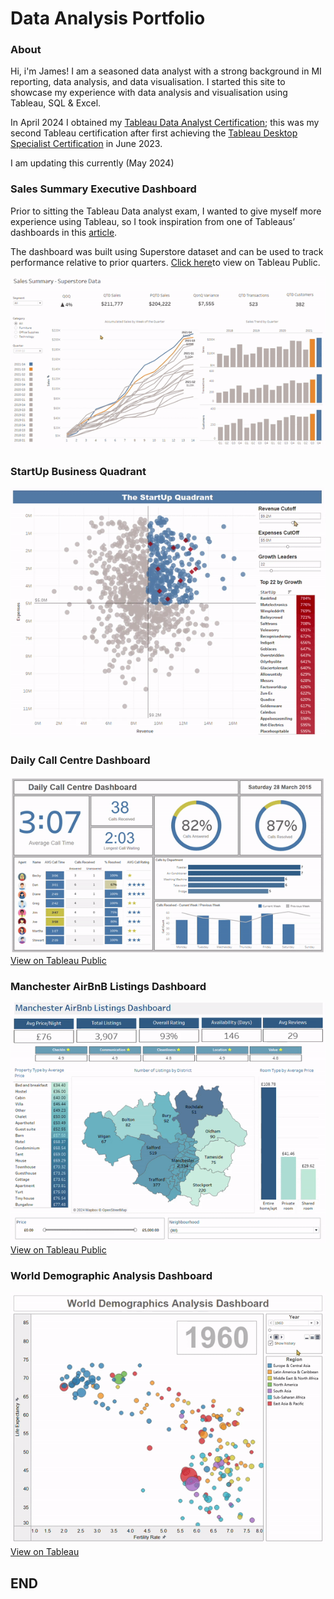 # Data Analysis Portfolio

### About

Hi, i'm James! I am a seasoned data analyst with a strong background in MI reporting, data analysis, and data visualisation. I started this site to showcase my experience with data analysis and visualisation using Tableau, SQL & Excel.  

In April 2024 I obtained my [Tableau Data Analyst Certification](https://www.credly.com/badges/56065f86-bdd9-4863-a18e-eeb7be74cf17/public_url); this was my second Tableau certification after first achieving the [Tableau Desktop Specialist Certification](https://www.credly.com/badges/98053c2c-3344-449c-a48c-f7127e5c20cf/public_url) in June 2023. 

I am updating this currently (May 2024)


### Sales Summary Executive Dashboard
Prior to sitting the Tableau Data analyst exam, I wanted to give myself more experience using Tableau, so I took inspiration from one of Tableaus’ dashboards in this [article]( https://www.tableau.com/learn/articles/sales-dashboards-examples-and-templates).

The dashboard was built using Superstore dataset and can be used to track performance relative to prior quarters.
[Click here](https://public.tableau.com/shared/C24RT2WZ4?:display_count=n&:origin=viz_share_link)to view on Tableau Public.


![Sales Summary](assets/img/Tableau-SalesSummary-ezgif.com-crop.gif)




### StartUp Business Quadrant
![StartUp Business Quadrant](assets/img/StartUpQuadrant.gif)



### Daily Call Centre Dashboard
![Call Centre Dashboard](assets/img/CallCentreDashboard.gif)
[View on Tableau Public](https://public.tableau.com/views/CallCentreDashboard_17139916267290/Dashboard1?:language=pt-BR&:sid=&:display_count=n&:origin=viz_share_link) 



### Manchester AirBnB Listings Dashboard
![Manchester AirBnB Listings Dashboard](assets/img/Tableau-ManchesterAirBnBListingsDashboard.gif)
[View on Tableau Public](https://public.tableau.com/views/ManchesterAirBnBListingsDashboard/Dashboard1?:language=en-GB&:sid=&:display_count=n&:origin=viz_share_link) 



### World Demographic Analysis Dashboard
![World Demographics Dashboard](assets/img/WorldDemographicDashboardAnalysis-NEW.gif)
[View on Tableau](https://public.tableau.com/views/WorldDemographicsAnalysisDashboard_17158057489460/WorldDemographics?:language=pt-BR&:sid=&:display_count=n&:origin=viz_share_link)




## END








